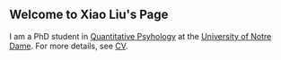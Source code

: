 ## Welcome to Xiao Liu's Page

I am a PhD student in [Quantitative Psyhology](https://psychology.nd.edu/graduate-programs/areas-of-study/quantitative/) at the [University of Notre Dame](https://www.nd.edu). 
For more details, see [CV](https://github.com/xliu12/xliu.github.io/blob/gh-pages/CV.XLiu.pdf).


